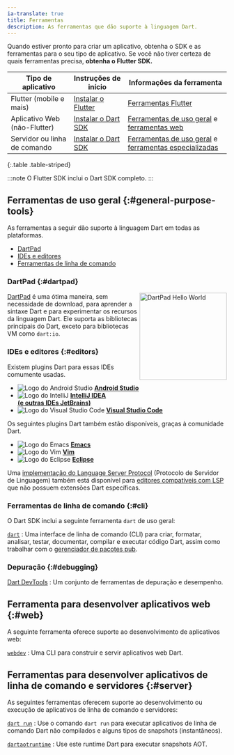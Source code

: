 ```yaml
---
ia-translate: true
title: Ferramentas
description: As ferramentas que dão suporte à linguagem Dart.
---
```


Quando estiver pronto para criar um aplicativo, obtenha o SDK e as
ferramentas para o seu tipo de aplicativo. Se você não tiver certeza
de quais ferramentas precisa, **obtenha o Flutter SDK.**

| Tipo de aplicativo          | Instruções de início                                    | Informações da ferramenta                                    |
|---------------------------|---------------------------------------------------------|-------------------------------------------------------------|
| Flutter (mobile e mais)    | [Instalar o Flutter]({{site.flutter-docs}}/get-started/install) | [Ferramentas Flutter]({{site.flutter-docs}}/using-ide)            |
| Aplicativo Web (não-Flutter) | [Instalar o Dart SDK](/tools/sdk)                         | [Ferramentas de uso geral][] e [ferramentas web](#web)             |
| Servidor ou linha de comando| [Instalar o Dart SDK](/tools/sdk)                         | [Ferramentas de uso geral][] e [ferramentas especializadas](#server) |

{:.table .table-striped}

[Ferramentas de uso geral]: #general-purpose-tools

:::note
  O Flutter SDK inclui o Dart SDK completo.
:::

## Ferramentas de uso geral {:#general-purpose-tools}

As ferramentas a seguir dão suporte à linguagem Dart em todas as plataformas.

* [DartPad](#dartpad)
* [IDEs e editores](#editors)
* [Ferramentas de linha de comando](#cli)


### DartPad {:#dartpad}

<img src="/assets/img/dartpad-hello.png" alt="DartPad Hello World" width="200px" align="right" />

[DartPad](/tools/dartpad) é
uma ótima maneira, sem necessidade de download, para aprender a sintaxe
Dart e para experimentar os recursos da linguagem Dart.
Ele suporta as bibliotecas principais do Dart,
exceto para bibliotecas VM como `dart:io`.

<a id="ides-and-editors"></a>
### IDEs e editores {:#editors}

Existem plugins Dart para essas IDEs comumente usadas.

<ul class="cols2">
<li>
<img src="/assets/img/tools/android_studio.svg" class="list-image" alt="Logo do Android Studio">
<a href="/tools/jetbrains-plugin"><b>Android Studio</b></a>
</li>
<li>
<img src="/assets/img/tools/intellij-idea.svg" class="list-image" alt="Logo do IntelliJ">
<a href="/tools/jetbrains-plugin"><b>IntelliJ IDEA<br>
(e outras IDEs JetBrains)</b></a>
</li>
<li>
<img src="/assets/img/tools/vscode.svg" class="list-image" alt="Logo do Visual Studio Code">
<a href="/tools/vs-code"><b>Visual Studio Code</b></a>
</li>
</ul>

Os seguintes plugins Dart também estão disponíveis,
graças à comunidade Dart.

<ul class="cols2">
<li>
<img src="/assets/img/tools/emacs.png" alt="Logo do Emacs" class="list-image">
<a href="https://github.com/nex3/dart-mode"><b>Emacs</b></a>
</li>
<li>
<img src="/assets/img/tools/vim.png" alt="Logo do Vim" class="list-image">
<a href="{{site.repo.dart.org}}/dart-vim-plugin"><b>Vim</b></a>
</li>
<li>
<img src="/assets/img/tools/eclipse-logo.png" alt="Logo do Eclipse" class="list-image">
<a href="https://github.com/eclipse/dartboard"><b>Eclipse</b></a>
</li>
</ul>

Uma [implementação do Language Server Protocol][LSP] (Protocolo de Servidor de Linguagem) também está disponível para
[editores compatíveis com LSP][] que não possuem extensões Dart específicas.

[LSP]: {{site.repo.dart.sdk}}/blob/main/pkg/analysis_server/tool/lsp_spec/README.md
[editores compatíveis com LSP]: https://microsoft.github.io/language-server-protocol/implementors/tools/

### Ferramentas de linha de comando {:#cli}

O Dart SDK inclui a seguinte ferramenta `dart` de uso geral:

[`dart`](/tools/dart-tool)
: Uma interface de linha de comando (CLI) para criar, formatar, analisar,
  testar, documentar, compilar e executar código Dart,
  assim como trabalhar com o [gerenciador de pacotes pub](/tools/pub/packages).


### Depuração {:#debugging}

[Dart DevTools](/tools/dart-devtools)
: Um conjunto de ferramentas de depuração e desempenho.


## Ferramenta para desenvolver aplicativos web {:#web}

A seguinte ferramenta oferece suporte ao desenvolvimento de aplicativos web:

[`webdev`](/tools/webdev)
: Uma CLI para construir e servir aplicativos web Dart.

## Ferramentas para desenvolver aplicativos de linha de comando e servidores {:#server}

As seguintes ferramentas oferecem suporte ao desenvolvimento ou execução
de aplicativos de linha de comando e servidores:

[`dart run`](/tools/dart-run)
: Use o comando `dart run` para executar aplicativos de linha de comando Dart não compilados
  e alguns tipos de snapshots (instantâneos).

[`dartaotruntime`](/tools/dartaotruntime)
: Use este runtime Dart para executar snapshots AOT.
